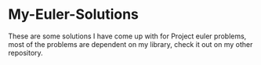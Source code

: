 # My-Euler-Solutions
These are some solutions I have come up with for Project euler problems, most of the problems are dependent on my library, check it out on my other repository.
